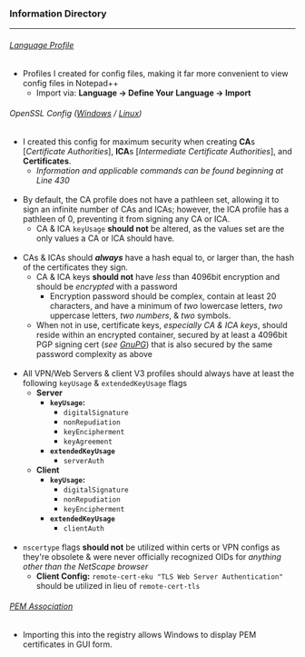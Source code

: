 ### Information Directory ###
---
###### [Language Profile](Notepad++%20OpenSSL%20Language%20Profile.xml) ######
- Profiles I created for config files, making it far more convenient to view config files in Notepad++
  - Import via: **Language -> Define Your Language -> Import**


###### OpenSSL Config ([Windows](openssl.cnf) / [Linux](Linux/openssl.cnf)) ######
- I created this config for maximum security when creating **CA**s [_Certificate Authorities_], **ICA**s [_Intermediate Certificate Authorities_], and **Certificates**.
  - _Information and applicable commands can be found beginning at Line 430_ <br><br>
- By default, the CA profile does not have a pathleen set, allowing it to sign an infinite number of CAs and ICAs; however, the ICA profile has a pathleen of 0, preventing it from signing any CA or ICA.
  - CA & ICA `keyUsage` **should not** be altered, as the values set are the only values a CA or ICA should have. <br><br>
- CAs & ICAs should **_always_** have a hash equal to, or larger than, the hash of the certificates they sign.
  - CA & ICA keys **should not** have _less_ than 4096bit encryption and should be _encrypted_ with a password
    - Encryption password should be complex, contain at least 20 characters, and have a minimum of _two_ lowercase letters, _two_ uppercase letters, _two numbers_, & _two_ symbols.
  - When not in use, certificate keys, _especially CA & ICA keys_, should reside within an encrypted container, secured by at least a 4096bit PGP signing cert (_see [GnuPG](https://www.gnupg.org/)_) that is also secured by the same password complexity as above <br><br>
- All VPN/Web Servers & client V3 profiles should always have at least the following `keyUsage` & `extendedKeyUsage` flags
  - **Server**
    - **`keyUsage`:**
      - `digitalSignature`
      - `nonRepudiation`
      - `keyEncipherment`
      - `keyAgreement`
    - **`extendedKeyUsage`**
      - `serverAuth`
  - **Client**
    - **`keyUsage`:**
      - `digitalSignature`
      - `nonRepudiation`
      - `keyEncipherment`
    - **`extendedKeyUsage`**
      - `clientAuth` <br><br>
- `nscertype` flags **should not** be utilized within certs or VPN configs as they're obsolete & were never officially recognized OIDs for _anything other than the NetScape browser_
  - **Client Config:** `remote-cert-eku "TLS Web Server Authentication"` should be utilized in lieu of `remote-cert-tls`


###### [PEM Association](PEM%20Association.reg) ######
  - Importing this into the registry allows Windows to display PEM certificates in GUI form.


